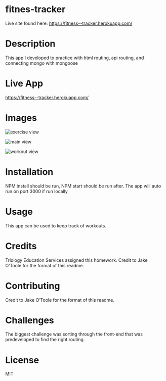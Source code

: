 # fitnes-tracker

Live site found here: https://fitness--tracker.herokuapp.com/

# Description
This app I developed to practice with html routing, api routing, and connecting mongo with mongoose


# Live App
https://fitness--tracker.herokuapp.com/

# Images
![exercise view](https://github.com/paulrobhendrickson/fitness-tracker/blob/master/images/exercise-view.png?raw=true)

![main view](https://github.com/paulrobhendrickson/fitness-tracker/blob/master/images/main-view.png)

![workout view](https://github.com/paulrobhendrickson/fitness-tracker/blob/master/images/workout-dashboard.png)

# Installation
NPM install should be run, NPM start should be run after. The app will auto run on port 3000 if run locally

# Usage
This app can be used to keep track of workouts.

# Credits
Triology Education Services assigned this homework. Credit to Jake O’Toole for the format of this readme.

# Contributing
 Credit to Jake O’Toole for the format of this readme.

# Challenges
The biggest challenge was sorting through the front-end that was predeveloped to find the right routing.

# License
MIT
